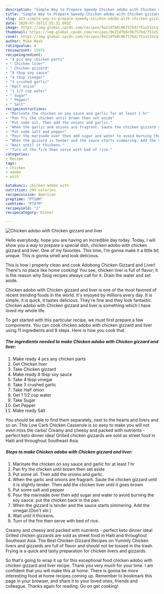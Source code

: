 ```yaml
---
description: "Simple Way to Prepare Speedy Chicken adobo with Chicken gizzard and liver"
title: "Simple Way to Prepare Speedy Chicken adobo with Chicken gizzard and liver"
slug: 423-simple-way-to-prepare-speedy-chicken-adobo-with-chicken-gizzard-and-liver
date: 2020-07-16T11:55:31.695Z
image: https://img-global.cpcdn.com/recipes/9e21dfb8c06757bd/751x532cq70/chicken-adobo-with-chicken-gizzard-and-liver-recipe-main-photo.jpg
thumbnail: https://img-global.cpcdn.com/recipes/9e21dfb8c06757bd/751x532cq70/chicken-adobo-with-chicken-gizzard-and-liver-recipe-main-photo.jpg
cover: https://img-global.cpcdn.com/recipes/9e21dfb8c06757bd/751x532cq70/chicken-adobo-with-chicken-gizzard-and-liver-recipe-main-photo.jpg
author: Mike Nash
ratingvalue: 4
reviewcount: 15971
recipeingredient:
- "4 pcs any chicken parts"
- " Chicken liver"
- " Chicken gizzard"
- "8 tbsp soy sauce"
- "4 tbsp vinegar"
- "3 crushed garlic"
- "Half onion"
- "1 1/2 cup water"
- " Sugar"
- " Pepper"
- " Salt"
recipeinstructions:
- "Marinate the chicken on soy sauce and garlic for at least 1 hr"
- "Pan fry the chicken until brown then set aside"
- "Put some oil. Then add the onions and garlic."
- "When the garlic and onions are fragrant. Saute the chicken gizzard until it is slightly tender. Then add the chicken liver until it goes brown"
- "Put some salt and pepper"
- "Pour the marinade over then add sugar and water to avoid burning the soy sauce. put the chicken back in the pan."
- "When the gizzard is tender and the sauce starts simmering. Add the vinegar.(Don&#39;t stir.)"
- "Wait until it thickens."
- "Turn of the fire then serve with bed of rice."
categories:
- Recipe
tags:
- chicken
- adobo
- with

katakunci: chicken adobo with 
nutrition: 293 calories
recipecuisine: American
preptime: "PT10M"
cooktime: "PT47M"
recipeyield: "2"
recipecategory: Dinner

---
```



![Chicken adobo with Chicken gizzard and liver](https://img-global.cpcdn.com/recipes/9e21dfb8c06757bd/751x532cq70/chicken-adobo-with-chicken-gizzard-and-liver-recipe-main-photo.jpg)

Hello everybody, hope you are having an incredible day today. Today, I will show you a way to prepare a special dish, chicken adobo with chicken gizzard and liver. One of my favorites. This time, I'm gonna make it a little bit unique. This is gonna smell and look delicious.

This is how i properly clean and cook Adobong Chicken Gizzard and Liver! There&#39;s no place like home cooking! You see, chicken liver is full of flavor; it is the reason why Sisig recipes always call for it. Drain the water and set aside.

Chicken adobo with Chicken gizzard and liver is one of the most favored of recent trending foods in the world. It's enjoyed by millions every day. It is simple, it is quick, it tastes delicious. They're fine and they look fantastic. Chicken adobo with Chicken gizzard and liver is something which I have loved my whole life.


To get started with this particular recipe, we must first prepare a few components. You can cook chicken adobo with chicken gizzard and liver using 11 ingredients and 9 steps. Here is how you cook that.

<!--inarticleads1-->

##### The ingredients needed to make Chicken adobo with Chicken gizzard and liver:

1. Make ready 4 pcs any chicken parts
1. Get  Chicken liver
1. Take  Chicken gizzard
1. Make ready 8 tbsp soy sauce
1. Take 4 tbsp vinegar
1. Take 3 crushed garlic
1. Take Half onion
1. Get 1 1/2 cup water
1. Take  Sugar
1. Get  Pepper
1. Make ready  Salt


You should be able to find them separately, next to the hearts and livers and so on. This Low Carb Chicken Casserole is so easy to make you will not even miss the carbs! Creamy and cheesy and packed with nutrients - perfect keto dinner idea! Grilled chicken gizzards are sold as street food in Haiti and throughout Southeast Asia. 

<!--inarticleads2-->

##### Steps to make Chicken adobo with Chicken gizzard and liver:

1. Marinate the chicken on soy sauce and garlic for at least 1 hr
1. Pan fry the chicken until brown then set aside
1. Put some oil. Then add the onions and garlic.
1. When the garlic and onions are fragrant. Saute the chicken gizzard until it is slightly tender. Then add the chicken liver until it goes brown
1. Put some salt and pepper
1. Pour the marinade over then add sugar and water to avoid burning the soy sauce. put the chicken back in the pan.
1. When the gizzard is tender and the sauce starts simmering. Add the vinegar.(Don&#39;t stir.)
1. Wait until it thickens.
1. Turn of the fire then serve with bed of rice.


Creamy and cheesy and packed with nutrients - perfect keto dinner idea! Grilled chicken gizzards are sold as street food in Haiti and throughout Southeast Asia. The Best Chicken Gizzard Recipes on Yummly Chicken livers and gizzards are full of flavor and should not be tossed in the trash. Frying is a quick and tasty preparation for chicken livers and gizzards. 

So that's going to wrap it up for this exceptional food chicken adobo with chicken gizzard and liver recipe. Thank you very much for your time. I am confident that you will make this at home. There is gonna be more interesting food at home recipes coming up. Remember to bookmark this page in your browser, and share it to your loved ones, friends and colleague. Thanks again for reading. Go on get cooking!
